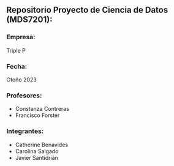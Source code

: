  ## Repositorio Proyecto de Ciencia de Datos (MDS7201):

 ### Empresa: 
 Triple P
 
 ### Fecha: 
 Otoño 2023

 ### Profesores:
 - Constanza Contreras
 - Francisco Forster
 
 ### Integrantes: 
 - Catherine Benavides
 - Carolina Salgado
 - Javier Santidrián

